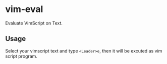 # vim-eval

Evaluate VimScript on Text.

## Usage

Select your vimscript text and type `<Leader>e`, then it will be excuted as vim script program.




